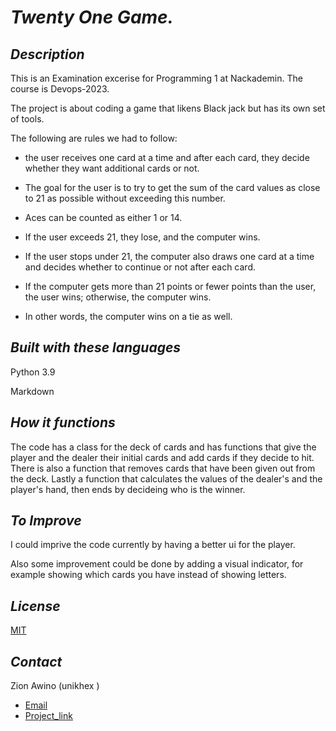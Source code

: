 # *Twenty One Game.*

## *Description*

This is an Examination excerise for Programming 1 at Nackademin. The course is Devops-2023.

The project is about coding a game that likens Black jack but has its own set of tools.

The following are rules we had to follow:

- the user receives one card at a time and after each card, they decide whether they want additional cards or not.

- The goal for the user is to try to get the sum of the card values as close to 21 as possible without exceeding this number.

- Aces can be counted as either 1 or 14.

- If the user exceeds 21, they lose, and the computer wins.

- If the user stops under 21, the computer also draws one card at a time and decides whether to continue or not after each card.

- If the computer gets more than 21 points or fewer points than the user, the user wins; otherwise, the computer wins.

- In other words, the computer wins on a tie as well.

## *Built with these languages*

Python 3.9

Markdown

## *How it functions*

The code has a class for the deck of cards and has functions that give the player and the dealer their initial cards and add cards if they decide to hit. There is also a function that removes cards that have been given out from the deck. Lastly a function that calculates the values of the dealer's and the player's hand, then ends by decideing who is the winner.

## *To Improve*

 I could imprive the code currently by having a better ui for the player.

 Also some improvement could be done by adding a visual indicator, for example showing which cards you have instead of showing letters.

## *License*

[MIT](https://choosealicense.com/licenses/mit/)

## *Contact*

Zion Awino (unikhex )

- [Email](<awinozion85@gmail.com>)
- [Project_link](<https://github.com/unikhex/Examination-uppigift>)
